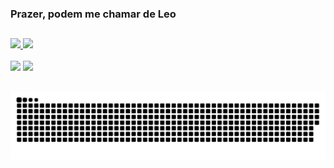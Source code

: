 ### Prazer, podem me chamar de Leo 

##
  
<div>
  <a href="https://github.com/leomartins1">
  <img height="170em" src="https://github-readme-stats.vercel.app/api?username=leomartins1&show_icons=true&theme=dark&include_all_commits=true&count_private=true"/>
  <img height="170em" src="https://github-readme-stats.vercel.app/api/top-langs/?username=leomartins1&layout=compact&langs_count=7&theme=dark"/>
</div>
<div style="display: inline_block"><br>
  <a href = "mailto:leonardomartins07@gmail.com"><img src="https://img.shields.io/badge/-Gmail-%23333?style=for-the-badge&logo=gmail&logoColor=white" target="_blank"></a>
  <a href="https://www.linkedin.com/in/leomartins1" target="_blank"><img src="https://img.shields.io/badge/-LinkedIn-%230077B5?style=for-the-badge&logo=linkedin&logoColor=white" target="_blank"></a> 
</div>
  
  ##

  ![Snake animation](https://github.com/leomartins1/leomartins1/blob/output/github-contribution-grid-snake.svg)


